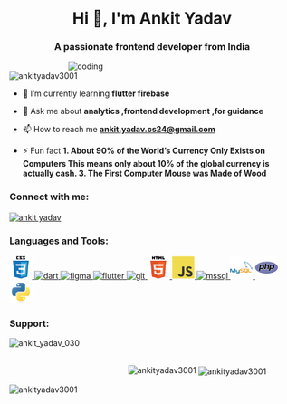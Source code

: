 <h1 align="center">Hi 👋, I'm Ankit Yadav</h1>
<h3 align="center">A passionate frontend developer from India</h3>
<img align="right" alt="coding" width="400" src="https://media1.tenor.com/m/_DOBjnGspYAAAAAC/code-coding.gif">

<p align="left"> <img src="https://komarev.com/ghpvc/?username=ankityadav3001&label=Profile%20views&color=0e75b6&style=flat" alt="ankityadav3001" /> </p>

- 🌱 I’m currently learning **flutter firebase**

- 💬 Ask me about **analytics ,frontend development ,for guidance**

- 📫 How to reach me **ankit.yadav.cs24@gmail.com**

- ⚡ Fun fact **1. About 90% of the World’s Currency Only Exists on Computers This means only about 10% of the global currency is actually cash. 3. The First Computer Mouse was Made of Wood**

<h3 align="left">Connect with me:</h3>
<p align="left">
<a href="https://linkedin.com/in/ankit yadav" target="blank"><img align="center" src="https://raw.githubusercontent.com/rahuldkjain/github-profile-readme-generator/master/src/images/icons/Social/linked-in-alt.svg" alt="ankit yadav" height="30" width="40" /></a>
</p>

<h3 align="left">Languages and Tools:</h3>
<p align="left"> <a href="https://www.w3schools.com/css/" target="_blank" rel="noreferrer"> <img src="https://raw.githubusercontent.com/devicons/devicon/master/icons/css3/css3-original-wordmark.svg" alt="css3" width="40" height="40"/> </a> <a href="https://dart.dev" target="_blank" rel="noreferrer"> <img src="https://www.vectorlogo.zone/logos/dartlang/dartlang-icon.svg" alt="dart" width="40" height="40"/> </a> <a href="https://www.figma.com/" target="_blank" rel="noreferrer"> <img src="https://www.vectorlogo.zone/logos/figma/figma-icon.svg" alt="figma" width="40" height="40"/> </a> <a href="https://flutter.dev" target="_blank" rel="noreferrer"> <img src="https://www.vectorlogo.zone/logos/flutterio/flutterio-icon.svg" alt="flutter" width="40" height="40"/> </a> <a href="https://git-scm.com/" target="_blank" rel="noreferrer"> <img src="https://www.vectorlogo.zone/logos/git-scm/git-scm-icon.svg" alt="git" width="40" height="40"/> </a> <a href="https://www.w3.org/html/" target="_blank" rel="noreferrer"> <img src="https://raw.githubusercontent.com/devicons/devicon/master/icons/html5/html5-original-wordmark.svg" alt="html5" width="40" height="40"/> </a> <a href="https://developer.mozilla.org/en-US/docs/Web/JavaScript" target="_blank" rel="noreferrer"> <img src="https://raw.githubusercontent.com/devicons/devicon/master/icons/javascript/javascript-original.svg" alt="javascript" width="40" height="40"/> </a> <a href="https://www.microsoft.com/en-us/sql-server" target="_blank" rel="noreferrer"> <img src="https://www.svgrepo.com/show/303229/microsoft-sql-server-logo.svg" alt="mssql" width="40" height="40"/> </a> <a href="https://www.mysql.com/" target="_blank" rel="noreferrer"> <img src="https://raw.githubusercontent.com/devicons/devicon/master/icons/mysql/mysql-original-wordmark.svg" alt="mysql" width="40" height="40"/> </a> <a href="https://www.php.net" target="_blank" rel="noreferrer"> <img src="https://raw.githubusercontent.com/devicons/devicon/master/icons/php/php-original.svg" alt="php" width="40" height="40"/> </a> <a href="https://www.python.org" target="_blank" rel="noreferrer"> <img src="https://raw.githubusercontent.com/devicons/devicon/master/icons/python/python-original.svg" alt="python" width="40" height="40"/> </a> </p>

<h3 align="left">Support:</h3>
<p><a href="https://www.buymeacoffee.com/ankit_yadav_030"> <img align="left" src="https://cdn.buymeacoffee.com/buttons/v2/default-yellow.png" height="50" width="210" alt="ankit_yadav_030" /></a></p><br><br>

<p><img align="left" src="https://github-readme-stats.vercel.app/api/top-langs?username=ankityadav3001&show_icons=true&locale=en&layout=compact" alt="ankityadav3001" /></p>

<p>&nbsp;<img align="center" src="https://github-readme-stats.vercel.app/api?username=ankityadav3001&show_icons=true&locale=en" alt="ankityadav3001" /></p>

<p><img align="center" src="https://github-readme-streak-stats.herokuapp.com/?user=ankityadav3001&" alt="ankityadav3001" /></p>

